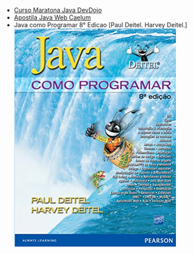 - [Curso Maratona Java DevDojo](https://www.youtube.com/watch?v=VKjFuX91G5Q&list=PL62G310vn6nFIsOCC0H-C2infYgwm8SWW&index=1&ab_channel=DevDojo)
- [Apostila Java Web Caelum](https://www.caelum.com.br/apostila/apostila-java-web.pdf)
- Java como Programar  8° Edicao [Paul Deitel. Harvey Deitel.] <br>
![Livro Java Como programar 8° Edicao de Paul Deitel e Harvey Deitel](imagem_livro_java_deitel.jpg)
